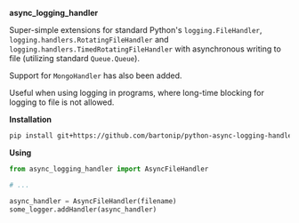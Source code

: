 **async_logging_handler**

Super-simple extensions for standard Python's ``logging.FileHandler``, ``logging.handlers.RotatingFileHandler`` and ``logging.handlers.TimedRotatingFileHandler``
with asynchronous writing to file (utilizing standard ``Queue.Queue``).

Support for ``MongoHandler`` has also been added.

Useful when using logging in programs, where long-time blocking for logging to file is not allowed.

**Installation**

```bash
pip install git+https://github.com/bartonip/python-async-logging-handler.git
```

**Using**

```python
from async_logging_handler import AsyncFileHandler

# ...

async_handler = AsyncFileHandler(filename)
some_logger.addHandler(async_handler)
```
